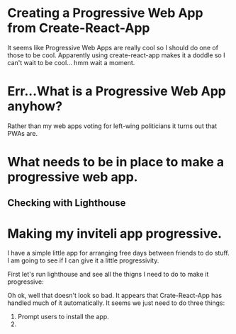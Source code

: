 # Creating a Progressive Web App from Create-React-App

It seems like Progressive Web Apps are really cool so I should do one of those to be cool. Apparently using create-react-app makes it a doddle so I can't wait to be cool... hmm wait a moment.


# Err...What is a Progressive Web App anyhow?

Rather than my web apps voting for left-wing politicians it turns out that PWAs are.



# What needs to be in place to make a progressive web app.



## Checking with Lighthouse

# Making my inviteli app progressive.

I have a simple little app for arranging free days between friends to do stuff. I am going to see if I can give it a little progressivity.

First let's run lighthouse and see all the thigns I need to do to make it progressive:

<INSERT PICTURE>

Oh ok, well that doesn't look so bad. It appears that Crate-React-App has handled much of it automatically. It seems we just need to do three things:

1. Prompt users to install the app.
2. 